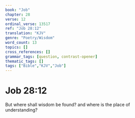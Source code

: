 ```yaml
---
book: "Job"
chapter: 28
verse: 12
ordinal_verse: 13517
ref: "Job 28:12"
translation: "KJV"
genre: "Poetry/Wisdom"
word_count: 13
topics: []
cross_references: []
grammar_tags: [question, contrast-opener]
thematic_tags: []
tags: ["Bible","KJV","Job"]
---
```


# Job 28:12

But where shall wisdom be found? and where is the place of understanding?
